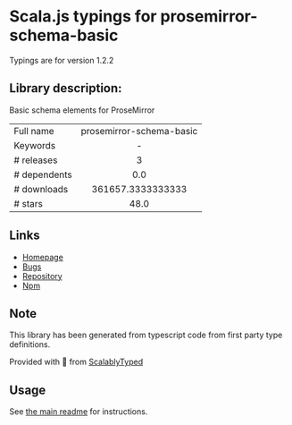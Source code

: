 
# Scala.js typings for prosemirror-schema-basic

Typings are for version 1.2.2

## Library description:
Basic schema elements for ProseMirror

|                    |                 |
| ------------------ | :-------------: |
| Full name          | prosemirror-schema-basic |
| Keywords           | - |
| # releases         | 3 |
| # dependents       | 0.0 |
| # downloads        | 361657.3333333333 |
| # stars            | 48.0 |

## Links
- [Homepage](https://github.com/prosemirror/prosemirror-schema-basic#readme)
- [Bugs](https://github.com/prosemirror/prosemirror-schema-basic/issues)
- [Repository](https://github.com/prosemirror/prosemirror-schema-basic)
- [Npm](https://www.npmjs.com/package/prosemirror-schema-basic)
    


## Note
This library has been generated from typescript code from first party type definitions.

Provided with :purple_heart: from [ScalablyTyped](https://github.com/oyvindberg/ScalablyTyped)

## Usage
See [the main readme](../../readme.md) for instructions.


